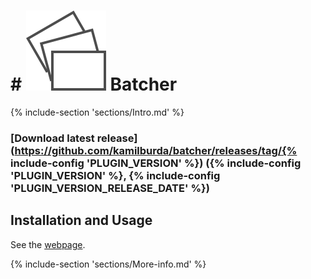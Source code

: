 # # [![](docs/images/logo.svg)](https://kamilburda.github.io/batcher/) Batcher

{% include-section 'sections/Intro.md' %}

### [Download latest release](https://github.com/kamilburda/batcher/releases/tag/{% include-config 'PLUGIN_VERSION' %}) ({% include-config 'PLUGIN_VERSION' %}, {% include-config 'PLUGIN_VERSION_RELEASE_DATE' %})

## Installation and Usage

See the [webpage](https://kamilburda.github.io/batcher).


{% include-section 'sections/More-info.md' %}
